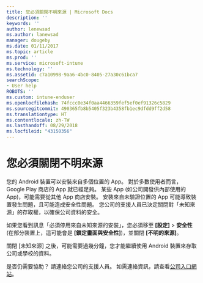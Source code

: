 ```yaml
---
title: 您必須關閉不明來源 | Microsoft Docs
description: ''
keywords: ''
author: lenewsad
ms.author: lanewsad
manager: dougeby
ms.date: 01/11/2017
ms.topic: article
ms.prod: ''
ms.service: microsoft-intune
ms.technology: ''
ms.assetid: c7a10998-9aa6-4bc0-8405-27a30c61bca7
searchScope:
- User help
ROBOTS: ''
ms.custom: intune-enduser
ms.openlocfilehash: 74fccc0e34f0aa4466359fef5ef0ef91326c5829
ms.sourcegitcommit: 490365fb8b5405f323b4358fb1ec9dfdd9ff2d58
ms.translationtype: HT
ms.contentlocale: zh-TW
ms.lasthandoff: 08/29/2018
ms.locfileid: "43150356"
---
```

# <a name="you-need-to-turn-off-unknown-sources"></a>您必須關閉不明來源

您的 Android 裝置可以安裝來自多個位置的 App。 對於多數使用者而言，Google Play 商店的 App 就已經足夠。 某些 App (如公司開發供內部使用的 App)，可能需要從其他 App 商店安裝。 安裝來自未驗證位置的 App 可能導致裝置發生問題，且可能造成安全性問題。 您公司的支援人員已決定關閉對「未知來源」的存取權，以確保公司資料的安全。

如果您看到訊息「必須停用來自未知來源的安裝」，您必須移至 **[設定]** > **安全性** (在部分裝置上，這可能會是 **[鎖定畫面與安全性]**)，並關閉 **[不明的來源]**。

關閉 [未知來源] 之後，可能需要過幾分鐘，您才能繼續使用 Android 裝置來存取公司或學校的資料。

是否仍需要協助？ 請連絡您公司的支援人員。 如需連絡資訊，請查看[公司入口網站](https://go.microsoft.com/fwlink/?linkid=2010980)。
